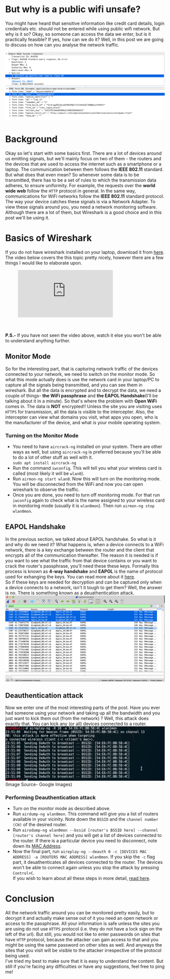 # But why is a public wifi unsafe?

You might have heard that sensitive information like credit card details, login credentials etc. should not be entered while using public wifi network. But why is it so? Okay, so someone can access the data we enter, but is it practically feasible? If yes, how can we do it? Well, in this post we are going to discuss on how can you analyse the network traffic. 

<img src="images/dns.png"><br>
<img src="images/requests.png"><br>

# Background
Okay so let's start with some basics first. There are a lot of devices around us emitting signals, but we'll mainly focus on two of them - the routers and the devices that are used to access the internet such as a smartphone or a laptop. The communication between them follows the **IEEE 802.11** standard. But what does that even mean? So whenever some data is to be transmitted, there has to be a set of rules to which the transmission data adheres, to ensure uniformity. For example, the requests over the **world wide web** follow the `HTTP` protocol in general. In the same way, communications for WiFi networks follow the **IEEE 802.11** standard protocol.<br>
The way your device catches these signals is via a Network Adapter. To view these signals around you, you need a network monitoring software. Although there are a lot of them, but Wireshark is a good choice and in this post we'll be using it.


# Basics of Wireshark
If you do not have wireshark installed on your laptop, download it from [here](https://www.wireshark.org/download.html).<br>
The video below covers the this topic pretty nicely, however there are a few things I would like to elaborate upon.
<figure class="video_container">
  <iframe src="https://www.youtube.com/watch?v=Hl0IpoS503A" frameborder="0" allowfullscreen="true"> </iframe>
</figure>

<br>

**P.S.-** If you have not seen the video above, watch it else you won't be able to understand anything further. 

## Monitor Mode
So for the interesting part, that is capturing network traffic of the devices connected to your network, we need to switch on the monitor mode. So what this mode actually does is use the network card in your laptop/PC to capture all the signals being transmitted, and you can see them in wireshark. But all the data is encrypted and to decrypt the data, we need a couple of things- **the WiFi passphrase** and **the EAPOL Handshake**(I'll be talking about it in a minute). So that's where the problem with **Open WiFi** comes in. The data is **NOT** encrypted!! Unless the site you are visiting uses `HTTPS` for transmission, all the data is visible to the intercepter. Also, the intercepter can view what domains you visit, what apps you open, who is the manufacturer of the device, and  what is your mobile operating system.

### Turning on the Monitor Mode
* You need to have `aircrack-ng` installed on your system. There are other ways as well, but using `aircrack-ng` is preferred because you'll be able to do a lot of other stuff as well with it.<br>
`sudo apt install aircrack-ng`
* Run the command `iwconfig`. This will tell you what your wireless card is called (most likely it will be `wlan0`).
* Run `airmon-ng start wlan0`. Now this will turn on the monitoring mode. You will be disconnected from the WiFi and now you can open wireshark to observe the traffic.
* Once you are done, you need to turn off monitoring mode. For that run `iwconfig` again to check what is the name assigned to your wireless card in monitoring mode (usually it is `wlan0mon`). Then run `airmon-ng stop wlan0mon`.

## EAPOL Handshake
In the previous section, we talked about EAPOL handshake. So what is it and why do we need it? What happens is, when a device connects to a WiFi network, there is a key exchange between the router and the client that encrypts all of the communication thereafter. The reason it is needed is if you want to see what the traffic from that device contains or you want to crack the router's passphrase, you'll need these these keys. Formally this process is known as **4-way handshake** and **EAPOL** is the name of protocol used for exhanging the keys. You can read more about it [here](https://www.wifi-professionals.com/2019/01/4-way-handshake).<br>
So if these keys are needed for decryption and can be captured only when a device connects to a network, isn't it tough to get them? Well, the answer is no. There is something known as a deuathentication attack.
<img src="images/eapol.png">

## Deauthentication attack
Now we enter one of the most interesting parts of the post. Have you ever had someone using your network and taking up all the bandwidth and you just want to kick them out (from the network) ? Well, this attack does exactly that. You can kick any (or all) devices connected to a router.<br>
<img src="images/deauth.jpg"><br>
(Image Source- Google Images)

### Performing Deauthentication attack
* Turn on the monitor mode as described above.
* Run `airdump-ng wlan0mon`. This command will give you a list of routers available in your vicinity. Note down the `BSSID` and the `channel number (CH)` of the desired router. 
* Run `airodump-ng wlan0mon --bssid [router's BSSID here] --channel [router's channel here]` and you will get a list of devices connected to the router. If there is a particular device you need to disconnect, note down its [MAC Address](https://en.wikipedia.org/wiki/MAC_address).
* Now the final part, run `aireplay-ng --deauth 0 -c [DEVICES MAC ADDRESS] -a [ROUTERS MAC ADDRESS] wlan0mon`. If you skip the `-c` flag part, it deuathenticates all devices connected to the router. The devices won't be able to connect again unless you stop the attack by pressing `Control+C`.<br>
If you wish to learn about all these steps in more detail, [read here](https://hackernoon.com/forcing-a-device-to-disconnect-from-wifi-using-a-deauthentication-attack-f664b9940142).


# Conclusion
All the network traffic around you can be monitored pretty easily, but to decrypt it and actually make sense out of it you need an open network or access to the passphrase. All your information is safe unless the sites you are using do not use `HTTPS` protocol (i.e. they do not have a lock sign on the left of the url). But still, you would not like to enter passwords on sites that have `HTTP` protocol, because the attacker can gain access to that and you might be using the same password on other sites as well. And anyways the sites that you visit will be visible to the attacker irrespective of the protocol being used. 
<br>
I've tried my best to make sure that it is easy to understand the content. But still if you're facing any difficulties or have any suggestions, feel free to ping me!







